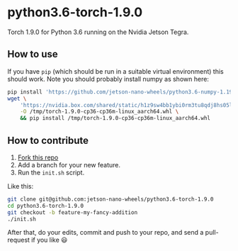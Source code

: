 # python3.6-torch-1.9.0

Torch 1.9.0 for Python 3.6 running on the Nvidia Jetson Tegra.


## How to use

If you have `pip` (which should be run in a suitable virtual environment) this should work. Note you should probably install numpy as shown here:

```sh
pip install 'https://github.com/jetson-nano-wheels/python3.6-numpy-1.19.4/releases/download/v0.0.1/numpy-1.19.4-cp36-cp36m-linux_aarch64.whl'
wget \
    'https://nvidia.box.com/shared/static/h1z9sw4bb1ybi0rm3tu8qdj8hs05ljbm.whl' \
    -O /tmp/torch-1.9.0-cp36-cp36m-linux_aarch64.whl \
    && pip install /tmp/torch-1.9.0-cp36-cp36m-linux_aarch64.whl
```


## How to contribute

  1. [Fork this repo](https://github.com/jetson-nano-wheels/python3.6-torch-1.9.0/fork)
  2. Add a branch for your new feature.
  3. Run the `init.sh` script.

Like this:

```sh
git clone git@github.com:jetson-nano-wheels/python3.6-torch-1.9.0
cd python3.6-torch-1.9.0
git checkout -b feature-my-fancy-addition
./init.sh
```

After that, do your edits, commit and push to your repo, and send a pull-request if you like 😃
